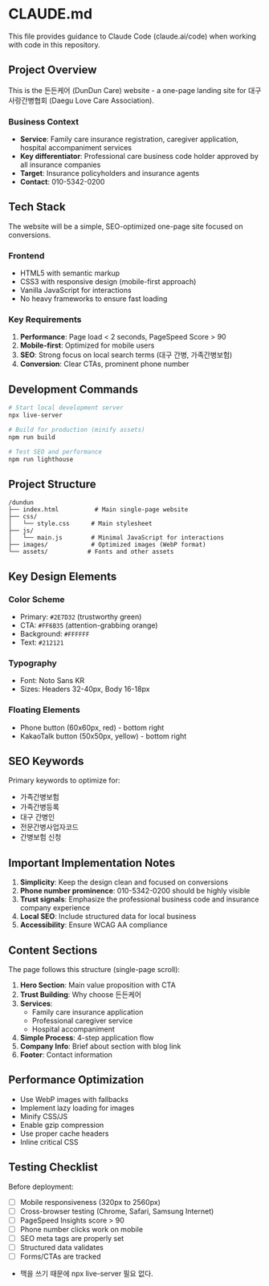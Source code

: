 # CLAUDE.md

This file provides guidance to Claude Code (claude.ai/code) when working with code in this repository.

## Project Overview

This is the 든든케어 (DunDun Care) website - a one-page landing site for 대구사랑간병협회 (Daegu Love Care Association).

### Business Context
- **Service**: Family care insurance registration, caregiver application, hospital accompaniment services
- **Key differentiator**: Professional care business code holder approved by all insurance companies
- **Target**: Insurance policyholders and insurance agents
- **Contact**: 010-5342-0200

## Tech Stack

The website will be a simple, SEO-optimized one-page site focused on conversions.

### Frontend
- HTML5 with semantic markup
- CSS3 with responsive design (mobile-first approach)
- Vanilla JavaScript for interactions
- No heavy frameworks to ensure fast loading

### Key Requirements
1. **Performance**: Page load < 2 seconds, PageSpeed Score > 90
2. **Mobile-first**: Optimized for mobile users
3. **SEO**: Strong focus on local search terms (대구 간병, 가족간병보험)
4. **Conversion**: Clear CTAs, prominent phone number

## Development Commands

```bash
# Start local development server
npx live-server

# Build for production (minify assets)
npm run build

# Test SEO and performance
npm run lighthouse
```

## Project Structure

```
/dundun
├── index.html          # Main single-page website
├── css/
│   └── style.css      # Main stylesheet  
├── js/
│   └── main.js        # Minimal JavaScript for interactions
├── images/            # Optimized images (WebP format)
└── assets/           # Fonts and other assets
```

## Key Design Elements

### Color Scheme
- Primary: `#2E7D32` (trustworthy green)
- CTA: `#FF6B35` (attention-grabbing orange)
- Background: `#FFFFFF`
- Text: `#212121`

### Typography
- Font: Noto Sans KR
- Sizes: Headers 32-40px, Body 16-18px

### Floating Elements
- Phone button (60x60px, red) - bottom right
- KakaoTalk button (50x50px, yellow) - bottom right

## SEO Keywords

Primary keywords to optimize for:
- 가족간병보험
- 가족간병등록
- 대구 간병인
- 전문간병사업자코드
- 간병보험 신청

## Important Implementation Notes

1. **Simplicity**: Keep the design clean and focused on conversions
2. **Phone number prominence**: 010-5342-0200 should be highly visible
3. **Trust signals**: Emphasize the professional business code and insurance company experience
4. **Local SEO**: Include structured data for local business
5. **Accessibility**: Ensure WCAG AA compliance

## Content Sections

The page follows this structure (single-page scroll):

1. **Hero Section**: Main value proposition with CTA
2. **Trust Building**: Why choose 든든케어
3. **Services**: 
   - Family care insurance application
   - Professional caregiver service
   - Hospital accompaniment
4. **Simple Process**: 4-step application flow
5. **Company Info**: Brief about section with blog link
6. **Footer**: Contact information

## Performance Optimization

- Use WebP images with fallbacks
- Implement lazy loading for images
- Minify CSS/JS
- Enable gzip compression
- Use proper cache headers
- Inline critical CSS

## Testing Checklist

Before deployment:
- [ ] Mobile responsiveness (320px to 2560px)
- [ ] Cross-browser testing (Chrome, Safari, Samsung Internet)
- [ ] PageSpeed Insights score > 90
- [ ] Phone number clicks work on mobile
- [ ] SEO meta tags are properly set
- [ ] Structured data validates
- [ ] Forms/CTAs are tracked
- 맥을 쓰기 때문에 npx live-server 필요 없다.